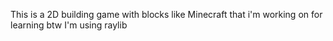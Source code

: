 This is a 2D building game with blocks like Minecraft that i'm working on for learning
btw I'm using raylib
